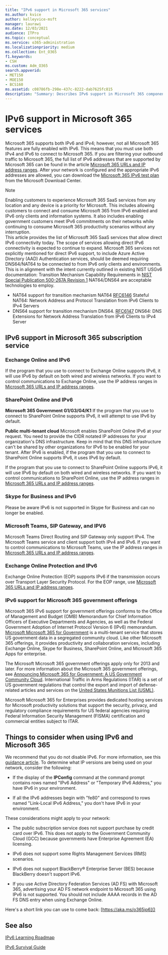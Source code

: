 ```yaml
---
title: "IPv6 support in Microsoft 365 services"
ms.author: kvice
author: kelleyvice-msft
manager: laurawi
ms.date: 12/03/2021
audience: ITPro
ms.topic: conceptual
ms.service: o365-administration
ms.localizationpriority: medium
ms.collection: Ent_O365
f1.keywords:
- CSH
ms.custom: Adm_O365
search.appverid:
- MET150
- MOE150
- BCS160
ms.assetid: c08786fb-298e-437c-8222-dab7625fc815
description: "Summary: Describes IPv6 support in Microsoft 365 components and in Microsoft 365 government offerings."
---
```


# IPv6 support in Microsoft 365 services

Microsoft 365 supports both IPv6 and IPv4; however, not all Microsoft 365 features are fully enabled with IPv6. This means that you must use both IPv4 and IPv6 to connect to Microsoft 365. If you are filtering your outbound traffic to Microsoft 365, the full list of IPv6 addresses that are supported by Microsoft 365 can be found in the article [Microsoft 365 URLs and IP address ranges](urls-and-ip-address-ranges.md). After your network is configured and the appropriate IPv6 addresses are allowed, you can download the [Microsoft 365 IPv6 test plan](https://go.microsoft.com/fwlink/?LinkId=293447) from the Microsoft Download Center.

> [!NOTE]
> Enabling customers to experience Microsoft 365 SaaS services from any location and any device is a priority for Microsoft. This includes allowing customers to connect and consume Microsoft 365 from IPv6 enabled and IPv6 only clients and information systems. It also includes enabling government customers meet IPv6 commitments on their networks while continuing to consume Microsoft 365 productivity scenarios without any interruption.  
> This article provides the list of Microsoft 365 SaaS services that allow direct IPv6 connectivity today. The scope of services allowing direct IPv6 connectivity is expected to continue to expand. Microsoft 365 services not explicitly mentioned for direct IPv6 support, to include Azure Active Directory (AAD) Authentication services, should be deemed requiring DNS64/NAT64 to be connected to from IPv6 only clients and environments.  This is in alignment with the intent currently outlined in existing NIST USGv6 documentation: Transition Mechanism Capability Requirements in [NIST Special Publication 500-267A Revision 1](https://nvlpubs.nist.gov/nistpubs/specialpublications/NIST.SP.500-267Ar1.pdf) NAT64/DNS64 are acceptable technologies to employ.
> - NAT64 support for transition mechanism NAT64 [RFC6146](https://datatracker.ietf.org/doc/html/rfc6146)
Stateful NAT64: Network Address and Protocol Translation from IPv6 Clients to IPv4 Servers
> - DNS64 support for transition mechanism DNS64. [RFC6147](https://datatracker.ietf.org/doc/html/rfc6147)
DNS64: DNS Extensions for Network Address Translation from IPv6 Clients to IPv4 Server

  
## IPv6 support in Microsoft 365 subscription service

### Exchange Online and IPv6

If the program that you use to connect to Exchange Online supports IPv6, it will use IPv6 by default on both wired and wireless networks. If you want to control communications to Exchange Online, use the IP address ranges in [Microsoft 365 URLs and IP address ranges](urls-and-ip-address-ranges.md).
  
### SharePoint Online and IPv6

 **Microsoft 365 Government G1/G3/G4/K1** If the program that you use to connect to SharePoint Online supports IPv6, it will attempt to use IPv6 by default.
  
 **Public multi-tenant cloud** Microsoft enables SharePoint Online IPv6 at your request. You need to provide the CIDR notated IP addresses for your organization's DNS infrastructure. Keep in mind that this DNS infrastructure can't be shared by other organizations for IPv6 to be enabled for your tenant. After IPv6 is enabled, if the program that you use to connect to SharePoint Online supports IPv6, it uses IPv6 by default.
  
If the program that you use to connect to SharePoint Online supports IPv6, it will use IPv6 by default on both wired and wireless networks. If you want to control communications to SharePoint Online, use the IP address ranges in [Microsoft 365 URLs and IP address ranges](urls-and-ip-address-ranges.md).
  
 
  
### Skype for Business and IPv6

Please be aware IPv6 is not supported in Skype for Business and can no longer be enabled.

### Microsoft Teams, SIP Gateway, and IPV6

Microsoft Teams Direct Routing and SIP Gateway only support IPv4. The Microsoft Teams service and client support both IPv4 and IPv6. If you want to control communications to Microsoft Teams, use the IP address ranges in [Microsoft 365 URLs and IP address ranges](urls-and-ip-address-ranges.md).
  
### Exchange Online Protection and IPv6

Exchange Online Protection (EOP) supports IPv6 if the transmission occurs over Transport Layer Security Protocol. For the EOP range, use [Microsoft 365 URLs and IP address ranges](urls-and-ip-address-ranges.md).
  
### IPv6 support for Microsoft 365 government offerings

Microsoft 365 IPv6 support for government offerings conforms to the Office of Management and Budget (OMB) Memorandum for Chief Information Officers of Executive Departments and Agencies, as well as the Federal Government Adoption of Internet Protocol Version 6 (IPv6) memorandum. [Microsoft Microsoft 365 for Government](https://go.microsoft.com/fwlink/p/?LinkId=325414) is a multi-tenant service that stores US government data in a segregated community cloud. Like other Microsoft 365 offerings, it provides productivity and collaboration services, including Exchange Online, Skype for Business, SharePoint Online, and Microsoft 365 Apps for enterprise. 

The Microsoft Microsoft 365 government offerings apply only for 2013 and later. For more information about the Microsoft 365 government offerings, see [Announcing Microsoft 365 for Government: A US Government Community Cloud](https://go.microsoft.com/fwlink/p/?LinkId=325414). International Traffic in Arms Regulations (ITAR) is a set of US government regulations that control the export and import of defense-related articles and services on the [United States Munitions List (USML)](https://go.microsoft.com/fwlink/p/?LinkId=325415). 

Microsoft Microsoft 365 for Enterprises provides dedicated hosting services for Microsoft productivity solutions that support the security, privacy, and regulatory compliance requirements for US federal agencies requiring Federal Information Security Management (FISMA) certification and commercial entities subject to ITAR.
  
## Things to consider when using IPv6 and Microsoft 365

We recommend that you do not disable IPv6. For more information, see this [guidance article](https://support.microsoft.com/help/929852/guidance-for-configuring-ipv6-in-windows-for-advanced-users). To determine what IP versions are being used on your network, consider the following:
  
- If the display of the **IPConfig** command at the command prompt contains rows named "IPv6 Address" or "Temporary IPv6 Address," you have IPv6 in your environment.

- If all the IPv6 addresses begin with "fe80" and correspond to rows named "Link-Local IPv6 Address," you don't have IPv6 in your environment.

These considerations might apply to your network:
  
- The public subscription service does not support purchase by credit card over IPv6. This does not apply to the Government Community Cloud (GCC) because governments have Enterprise Agreement (EA) licensing.

- IPv6 does not support some Rights Management Services (RMS) scenarios.

- IPv6 does not support BlackBerry® Enterprise Server (BES) because BlackBerry doesn't support IPv6.

- If you use Active Directory Federation Services (AD FS) with Microsoft 365, advertising your AD FS network endpoint to Microsoft 365 using IPv6 is not supported. You should not include AAAA records in the AD FS DNS entry when using Exchange Online. 

Here's a short link you can use to come back: [https://aka.ms/o365ip6]()

## See also

[IPv6 Learning Roadmap](/previous-versions/windows/it-pro/windows-server-2008-R2-and-2008/gg250710(v%3dws.10))
  
[IPv6 Survival Guide](https://social.technet.microsoft.com/wiki/contents/articles/1728.ipv6-survival-guide.aspx)
